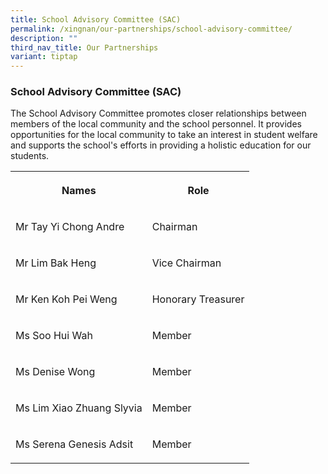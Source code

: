 ```yaml
---
title: School Advisory Committee (SAC)
permalink: /xingnan/our-partnerships/school-advisory-committee/
description: ""
third_nav_title: Our Partnerships
variant: tiptap
---
```

<h3>School Advisory Committee (SAC)</h3>
<p>The School Advisory Committee promotes closer relationships between members
of the local community and the school personnel. It provides opportunities
for the local community to take an interest in student welfare and supports
the school's efforts in providing a holistic education for our students.</p>
<p></p>
<table style="minWidth: 50px">
<colgroup>
<col>
<col>
</colgroup>
<tbody>
<tr>
<th rowspan="1" colspan="1">
<p>Names</p>
</th>
<th rowspan="1" colspan="1">
<p>Role</p>
</th>
</tr>
<tr>
<td rowspan="1" colspan="1">
<p>Mr Tay Yi Chong Andre</p>
</td>
<td rowspan="1" colspan="1">
<p>Chairman</p>
</td>
</tr>
<tr>
<td rowspan="1" colspan="1">
<p>Mr Lim Bak Heng</p>
</td>
<td rowspan="1" colspan="1">
<p>Vice Chairman</p>
</td>
</tr>
<tr>
<td rowspan="1" colspan="1">
<p>Mr Ken Koh Pei Weng</p>
</td>
<td rowspan="1" colspan="1">
<p>Honorary Treasurer</p>
</td>
</tr>
<tr>
<td rowspan="1" colspan="1">
<p>Ms Soo Hui Wah</p>
</td>
<td rowspan="1" colspan="1">
<p>Member</p>
</td>
</tr>
<tr>
<td rowspan="1" colspan="1">
<p>Ms Denise Wong</p>
</td>
<td rowspan="1" colspan="1">
<p>Member</p>
</td>
</tr>
<tr>
<td rowspan="1" colspan="1">
<p>Ms Lim Xiao Zhuang Slyvia</p>
</td>
<td rowspan="1" colspan="1">
<p>Member</p>
</td>
</tr>
<tr>
<td rowspan="1" colspan="1">
<p>Ms Serena Genesis Adsit</p>
</td>
<td rowspan="1" colspan="1">
<p>Member</p>
</td>
</tr>
</tbody>
</table>
<p></p>